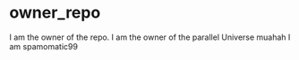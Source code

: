 # owner_repo

I am the owner of the repo.
I am the owner of the parallel Universe muahah
I am spamomatic99

